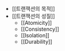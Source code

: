 - [[트랜잭션의 목적]]
- [[트랜잭션의 성질]]
	- [[Atomicity]]
	- [[Consistency]]
	- [[Isolation]]
	- [[Durability]]